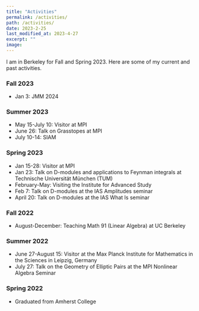 ```yaml
---
title: "Activities"
permalink: /activities/
path: /activities/
date: 2023-2-25
last_modified_at: 2023-4-27
excerpt: ""
image: 
---
```


I am in Berkeley for Fall and Spring 2023. Here are some of my current and past activities.

### Fall 2023
* Jan 3: JMM 2024

### Summer 2023
* May 15-July 10: Visitor at MPI
* June 26: Talk on Grasstopes at MPI
* July 10-14: SIAM

### Spring 2023
* Jan 15-28: Visitor at MPI
* Jan 23: Talk on D-modules and applications to Feynman integrals at Technische Universität München (TUM)
* February-May: Visiting the Institute for Advanced Study
* Feb 7: Talk on D-modules at the IAS Amplitudes seminar
* April 20: Talk on D-modules at the IAS What Is seminar

### Fall 2022
*  August-December: Teaching Math 91 (Linear Algebra) at UC Berkeley

### Summer 2022
* June 27-August 15: Visitor at the Max Planck Institute for Mathematics in the Sciences in Leipzig, Germany
* July 27: Talk on the Geometry of Elliptic Pairs at the MPI Nonlinear Algebra Seminar

### Spring 2022
* Graduated from Amherst College
